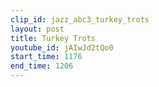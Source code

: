 ```yaml
---
clip_id: jazz_abc3_turkey_trots
layout: post
title: Turkey Trots
youtube_id: jAIwJd2tQo0
start_time: 1176
end_time: 1206
---
```


